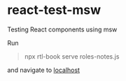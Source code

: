 # react-test-msw
Testing React components using msw

<div style="display: none">
<a href="https://fakestoreapi.com/" style="display: none">Free ecommerce-website</a>

<a href="https://rickandmortyapi.com/documentation/#introduction" style="display: none">Movie paginated data</a>
</div>





Run 

> npx rtl-book serve roles-notes.js

and navigate to
[localhost](http://localhost:4005)